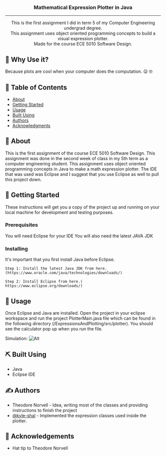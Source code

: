 
<h3 align="center">Mathematical Expression Plotter in Java </h3>

---

<p align="center"> This is the first assignment I did in term 5 of my Computer Engineering undergrad degree.
    <br> This assignment uses object oriented programming concepts to build a visual expression plotter. 
    <br> Made for the course ECE 5010 Software Design. 
</p>

## :thinking: Why Use it? 

Because plots are cool when your computer does the computation. :stuck_out_tongue: :nerd_face:

## 📝 Table of Contents

- [About](#about)
- [Getting Started](#getting_started)
- [Usage](#usage)
- [Built Using](#built_using)
- [Authors](#authors)
- [Acknowledgments](#acknowledgement)

## 🧐 About <a name = "about"></a>

This is the first assignment of the course ECE 5010 Software Design. This assignment was done in the second week of class in my 5th term as a computer engineering student. This assignment uses object oriented programming concepts in Java to make a math 
expression plotter. The IDE that was used was Eclipse and I suggest that you use Eclipse as well to pull this project down. 

## 🏁 Getting Started <a name = "getting_started"></a>

These instructions will get you a copy of the project up and running on your local machine for development and testing purposes.

### Prerequisites

You will need Eclipse for your IDE
You will also need the latest JAVA JDK

### Installing

It's important that you first install Java before Eclipse.  

```
Step 1: Install the latest Java JDK from here. (https://www.oracle.com/java/technologies/downloads/)
```

```
Step 2: Install Eclipse from here.( https://www.eclipse.org/downloads/)
```

## 🎈 Usage <a name="usage"></a>

Once Eclipse and Java are installed. Open the project in your eclipse workspace and run the project PlotterMain.java file which 
can be found in the following directory (/ExpressionsAndPlotting/src/plotter). You should see the calculator pop up when you run the file. 

Simulation: ![Alt](/docs/assets/plotter.png "Plotter")

## ⛏️ Built Using <a name = "built_using"></a>

- Java
- Eclipse IDE

## ✍️ Authors <a name = "authors"></a>

- Theodore Norvell - Idea, writing most of the classes and providing instructions to finish the project
- [@kyle-shal](https://github.com/Kyle-Shal) - Implemented the expression classes used inside the plotter. 

## 🎉 Acknowledgements <a name = "acknowledgement"></a>

- Hat tip to Theodore Norvell
